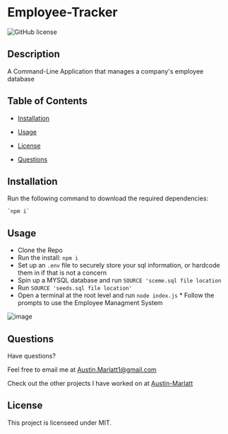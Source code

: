 # Employee-Tracker
![GitHub license](https://img.shields.io/badge/license-MIT-purple.svg)

## Description 

A Command-Line Application that manages a company's employee database

## Table of Contents

* [Installation](#installation)

* [Usage](#usage)

* [License](#license)

* [Questions](#questions)

## Installation

Run the following command to download the required dependencies: 

```
`npm i`
```

## Usage

* Clone the Repo 
* Run the install: `npm i`
* Set up an `.env` file to securely store your sql information, or hardcode them in if that is not a concern
* Spin up a MYSQL database and run `SOURCE 'sceme.sql file location`  
* Run `SOURCE 'seeds.sql file location'`
* Open a terminal at the root level and run `node index.js` * Follow the prompts to use the Employee Managment System

![image](https://github.com/Austin-Marlatt/Employee-Tracker/blob/main/images/Screenshot%202024-07-03%20175009.png)

## Questions

Have questions?

Feel free to email me at [Austin.Marlatt1@gmail.com](Austin.Marlatt1@gmail.com)

Check out the other projects I have worked on at [Austin-Marlatt](https://github.com/Austin-Marlatt/)

 ## License
  
  This project is licenseed under MIT.
